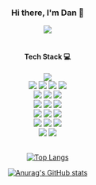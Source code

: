 <div align=center>

### Hi there, I'm Dan 👋

<a href="mailto:danchoi.dev@gmail.com" target="_blank"><img src="https://img.shields.io/badge/Gmail-EA4335?style=flat-square&logo=gmail&logoColor=white"/></a>
<br>
<br>

#### Tech Stack :computer:
  <img src="https://img.shields.io/badge/java-007396?style=for-the-badge&logo=java&logoColor=white"/>
  <br>
  <img src="https://img.shields.io/badge/html5-E34F26?style=for-the-badge&logo=html5&logoColor=white"> 
  <img src="https://img.shields.io/badge/css-1572B6?style=for-the-badge&logo=css3&logoColor=white"> 
  <img src="https://img.shields.io/badge/javascript-F7DF1E?style=for-the-badge&logo=javascript&logoColor=black"> 
  <img src="https://img.shields.io/badge/jquery-0769AD?style=for-the-badge&logo=jquery&logoColor=white">
  <br>
  <img src="https://img.shields.io/badge/oracle-F80000?style=for-the-badge&logo=oracle&logoColor=white"> 
  <img src="https://img.shields.io/badge/mysql-4479A1?style=for-the-badge&logo=mysql&logoColor=white"> 
  <img src="https://img.shields.io/badge/mariaDB-003545?style=for-the-badge&logo=mariaDB&logoColor=white"> 
  <br>
  <img src="https://img.shields.io/badge/spring-6DB33F?style=for-the-badge&logo=spring&logoColor=white"/>
  <img src="https://img.shields.io/badge/springboot-6DB33F?style=for-the-badge&logo=springboot&logoColor=white">
  <img src="https://img.shields.io/badge/bootstrap-7952B3?style=for-the-badge&logo=bootstrap&logoColor=white">
  <br>
  <img src="https://img.shields.io/badge/apache tomcat-F8DC75?style=for-the-badge&logo=apachetomcat&logoColor=white">
  <img src="https://img.shields.io/badge/github-181717?style=for-the-badge&logo=github&logoColor=white">
  <img src="https://img.shields.io/badge/git-F05032?style=for-the-badge&logo=git&logoColor=white">
  <br>
  <img src="https://img.shields.io/badge/IntelliJ-000000?style=for-the-badge&logo=intellij idea&logoColor=white">
  <img src="https://img.shields.io/badge/VSCode-007ACC?style=for-the-badge&logo=visual studio code&logoColor=white">
  <img src="https://img.shields.io/badge/Eclipse-2C2255?style=for-the-badge&logo=eclipse ide&logoColor=white">
  <br>
  <img src="https://img.shields.io/badge/MacOS-000000?style=for-the-badge&logo=MacOS&logoColor=white">
  <img src="https://img.shields.io/badge/Windows-2C2255?style=for-the-badge&logo=windows&logoColor=white">
  

<br>
<br>

[![Top Langs](https://github-readme-stats.vercel.app/api/top-langs/?username=DanDChoi&layout=compact)](https://github.com/DanDChoi/github-readme-stats)

[![Anurag's GitHub stats](https://github-readme-stats.vercel.app/api?username=DanDChoi&show_icons=true&theme=dark)](https://github.com/DanDChoi/github-readme-stats)

<br>



</div>
